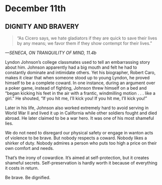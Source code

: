 # December 11th
## DIGNITY AND BRAVERY

> “As Cicero says, we hate gladiators if they are quick to save their lives by any means; we favor them if they show contempt for their lives.”

*—SENECA, ON TRANQUILITY OF MIND, 11.4b*

Lyndon Johnson’s college classmates used to tell an embarrassing story about him. Johnson apparently had a big mouth and felt he had to constantly dominate and intimidate others. Yet his biographer, Robert Caro, makes it clear that when someone stood up to young Lyndon, he proved himself to be a complete coward. In one instance, during an argument over a poker game, instead of fighting, Johnson threw himself on a bed and “began kicking his feet in the air with a frantic, windmilling motion . . . like a girl.” He shouted, “If you hit me, I’ll kick you! If you hit me, I’ll kick you!”

Later in his life, Johnson also worked extremely hard to avoid serving in World War II and lived it up in California while other soldiers fought and died abroad. He later claimed to be a war hero. It was one of his most shameful lies.

We do not need to disregard our physical safety or engage in wanton acts of violence to be brave. But nobody respects a coward. Nobody likes a shirker of duty. Nobody admires a person who puts too high a price on their own comfort and needs.

That’s the irony of cowardice. It’s aimed at self-protection, but it creates shameful secrets. Self-preservation is hardly worth it because of everything it costs in return.

Be brave. Be dignified.

